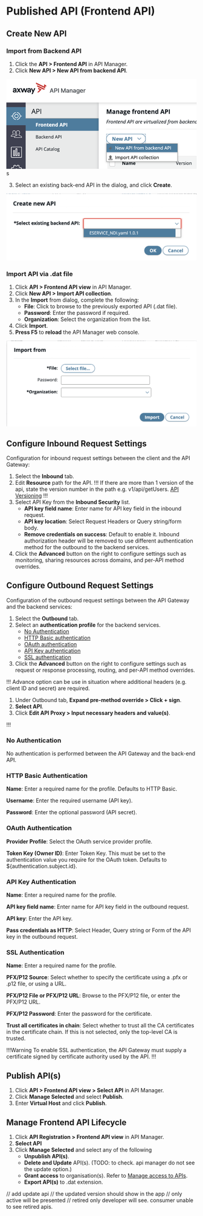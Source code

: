 # Published API (Frontend API)

## Create New API

### Import from Backend API

1. Click the **API > Frontend API** in API Manager.
2. Click **New API > New API from backend API**.

![import-backend-api](./image/publish-api/import-backend-api.jpg)s

3. Select an existing back-end API in the dialog, and click **Create**.

![import-api-dialog](./image/publish-api/import-api-dialog.jpg)

### Import API via .dat file

1. Click **API > Frontend API view** in API Manager.
2. Click **New API > Import API collection**.
3. In the **Import** from dialog, complete the following:
   - **File**: Click to browse to the previously exported API (.dat file).
   - **Password**: Enter the password if required.
   - **Organization**: Select the organization from the list.
4. Click **Import**.
5. **Press F5** to **reload** the API Manager web console.

![import-api-from-file](./image/publish-api/import-api-from-file.jpg)

## Configure Inbound Request Settings

Configuration for inbound request settings between the client and the API Gateway:

1. Select the **Inbound** tab.
2. Edit **Resource** path for the API.
   !!!
   If there are more than 1 version of the api, state the version number in the path e.g. v1/api/getUsers. [API Versioning](/publisher/api-versioning)
   !!!
3. Select API Key from the **Inbound Security** list.
   - **API key field name**: Enter name for API key field in the inbound request.
   - **API key location**: Select Request Headers or Query string/form body.
   - **Remove credentials on success**: Default to enable it. Inbound authorization header will be removed to use different authentication method for the outbound to the backend services.
4. Click the **Advanced** button on the right to configure settings such as monitoring, sharing resources across domains, and per-API method overrides.

## Configure Outbound Request Settings

Configuration of the outbound request settings between the API Gateway and the backend services:

1. Select the **Outbound** tab.
2. Select an **authentication profile** for the backend services.
   - [No Authentication](#no-authentication)
   - [HTTP Basic authentication](#http-basic-authentication)
   - [OAuth authentication](#oauth-authentication)
   - [API Key authentication](#api-key-authentication)
   - [SSL authentication](#ssl-authentication)
3. Click the **Advanced** button on the right to configure settings such as request or response processing, routing, and per-API method overrides.

!!!
Advance option can be use in situation where additional headers (e.g. client ID and secret) are required.

1. Under Outbound tab, **Expand pre-method override > Click + sign**.
2. **Select API**.
3. Click **Edit API Proxy > Input necessary headers and value(s)**.

!!!

### No Authentication

No authentication is performed between the API Gateway and the back-end API.

### HTTP Basic Authentication

**Name**: Enter a required name for the profile. Defaults to HTTP Basic.

**Username**: Enter the required username (API key).

**Password**: Enter the optional password (API secret).

### OAuth Authentication

**Provider Profile**: Select the OAuth service provider profile.

**Token Key (Owner ID)**: Enter Token Key. This must be set to the authentication value you require for the OAuth token. Defaults to ${authentication.subject.id}.

### API Key Authentication

**Name**: Enter a required name for the profile.

**API key field name**: Enter name for API key field in the outbound request.

**API key**: Enter the API key.

**Pass credentials as HTTP**: Select Header, Query string or Form of the API key in the outbound request.

### SSL Authentication

**Name**: Enter a required name for the profile.

**PFX/P12 Source**: Select whether to specify the certificate using a .pfx or .p12 file, or using a URL.

**PFX/P12 File or PFX/P12 URL**: Browse to the PFX/P12 file, or enter the PFX/P12 URL.

**PFX/P12 Password**: Enter the password for the certificate.

**Trust all certificates in chain**: Select whether to trust all the CA certificates in the certificate chain. If this is not selected, only the top-level CA is trusted.

!!!Warning
To enable SSL authentication, the API Gateway must supply a certificate signed by certificate authority used by the API.
!!!

## Publish API(s)

1. Click **API > Frontend API view > Select API** in API Manager.
2. Click **Manage Selected** and select **Publish**.
3. Enter **Virtual Host** and click **Publish**.

## Manage Frontend API Lifecycle

1. Click **API Registration > Frontend API view** in API Manager.
2. **Select API**
3. Click **Manage Selected** and select any of the following
   - **Unpublish API(s)**.
   - **Delete and Update** API(s). (TODO: to check. api manager do not see the update option.)
   - **Grant access** to organisation(s). Refer to [Manage access to APIs](/publisher/manage-access-to-apis/).
   - **Export API(s)** to .dat extension.

// add update api
// the updated version should show in the app
// only active will be presented
// retired only developer will see. consumer unable to see retired apis.
